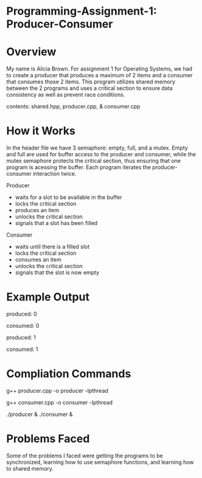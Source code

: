# Programming-Assignment-1: Producer-Consumer

# Overview
My name is Alicia Brown. For assignment 1 for Operating Systems, we had to create a producer that produces a maximum of 2 items and a consumer that consumes those 2 items.
This program utilizes shared memory between the 2 programs and uses a critical section to ensure data consistency as well as prevent race conditions.

contents: shared.hpp, producer.cpp, & consumer.cpp

# How it Works
In the header file we have 3 semaphore: empty, full, and a mutex. Empty and full are used for buffer access to the producer and consumer, while the mutex semaphore protects the critical section, thus ensuring that one program is acessing the buffer. Each program iterates the producer-consumer interaction twice.

Producer
- waits for a slot to be available in the buffer
- locks the critical section
- produces an item
- unlocks the critical section
- signals that a slot has been filled

Consumer
- waits until there is a filled slot
- locks the critical section
- consumes an item
- unlocks the critical section
- signals that the slot is now empty

# Example Output
produced: 0

consumed: 0

produced: 1

consumed: 1

# Compliation Commands
g++ producer.cpp -o producer -lpthread

g++ consumer.cpp -o consumer -lpthread

./producer & ./consumer &

# Problems Faced
Some of the problems I faced were getting the programs to be synchronized, learning how to use semaphore functions, and learning how to shared memory.
